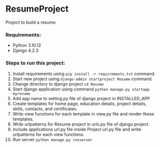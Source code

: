 # ResumeProject
Project to build a resume

### Requirements:
* Python 3.10.12
* Django 4.2.3

### Steps to run this project:
1. Install requirements using `pip install -r requirements.txt` command.
2. Start new project using `django-admin startproject Resume` command.
3. Change directory to django project `cd Resume`
4. Start django application using command `python manage.py startapp myresume`
5. Add app name to setting.py file of django project in INSTALLED_APP
6. Create templates for home page, education details, project details, skills, contacts, and certificates.
7. Write view functions for each template in view.py file and render these templates.
8. Write urlpatterns for Resume project in urls.py file of django project. 
9. Include applications url.py file inside Project url.py file and write urlpatterns for each view functions. 
10. Run server `python manage.py runserver`